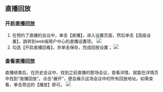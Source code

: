 
## 直播回放
### 开启直播回放
1. 在预约了直播的会议中，单击【直播】，进入设置页面，然后单击【高级设置】，跳转到web端用户中心的直播设置项。
![](https://main.qcloudimg.com/raw/03f29c775a5a8740d4fee7690debf7c1.jpg)
2. 勾选【开启直播回看】，并单击保存，完成回放设置；
![](https://main.qcloudimg.com/raw/8e38df3db6d46d2f6cba2bb343ebad31.jpg)
### 查看直播回放
直播结束后，在历史会议中，找到之前直播的那场会议，查看详情，就能在详情页中找到“直播回放”。点击“展开”，便会展示这场会议中的所有回放地址。如需查看，单击旁边的【播放】即可。
![](https://main.qcloudimg.com/raw/954b9a510c3d5659d7fa6341a5e64644.jpg)
